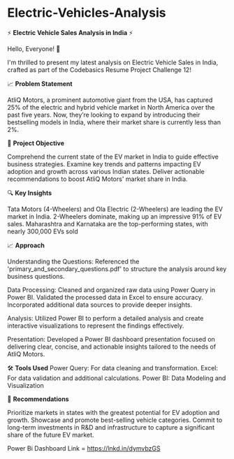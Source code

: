 # Electric-Vehicles-Analysis
⚡ **Electric Vehicle Sales Analysis in India** ⚡

Hello, Everyone! 👋

I'm thrilled to present my latest analysis on Electric Vehicle Sales in India, crafted as part of the Codebasics Resume Project Challenge 12!

📈 **Problem Statement**

AtliQ Motors, a prominent automotive giant from the USA, has captured 25% of the electric and hybrid vehicle market in North America over the past five years. Now, they’re looking to expand by introducing their bestselling models in India, where their market share is currently less than 2%.

 🎯 **Project Objective**
 
Comprehend the current state of the EV market in India to guide effective business strategies.
Examine key trends and patterns impacting EV adoption and growth across various Indian states.
Deliver actionable recommendations to boost AtliQ Motors' market share in India.

🔍 **Key Insights**

Tata Motors (4-Wheelers) and Ola Electric (2-Wheelers) are leading the EV market in India.
2-Wheelers dominate, making up an impressive 91% of EV sales.
Maharashtra and Karnataka are the top-performing states, with nearly 300,000 EVs sold

📈 **Approach**

Understanding the Questions:
Referenced the 'primary_and_secondary_questions.pdf' to structure the analysis around key business questions.

Data Processing:
Cleaned and organized raw data using Power Query in Power BI.
Validated the processed data in Excel to ensure accuracy.
Incorporated additional data sources to provide deeper insights.

Analysis:
Utilized Power BI to perform a detailed analysis and create interactive visualizations to represent the findings effectively.

Presentation:
Developed a Power BI dashboard presentation focused on delivering clear, concise, and actionable insights tailored to the needs of AtliQ Motors.

🛠️ **Tools Used**
Power Query: For data cleaning and transformation.
Excel: For data validation and additional calculations.
Power BI: Data Modeling and Visualization

📝 **Recommendations**

Prioritize markets in states with the greatest potential for EV adoption and growth.
Showcase and promote best-selling vehicle categories.
Commit to long-term investments in R&D and infrastructure to capture a significant share of the future EV market.

Power Bi Dashboard Link = https://lnkd.in/dymvbzGS


